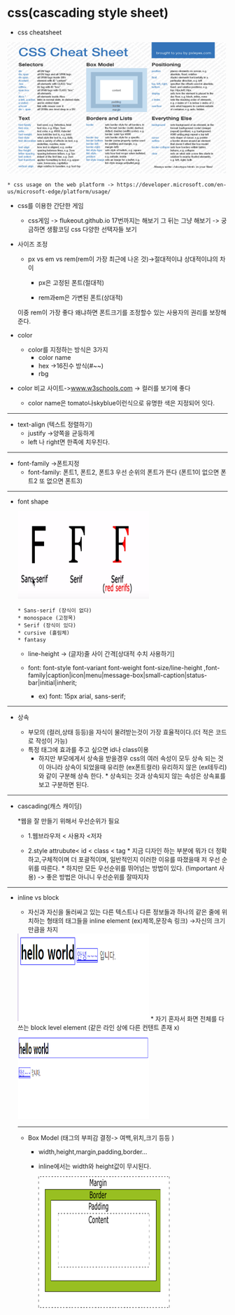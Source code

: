 # css(cascading style sheet)

* css cheatsheet
<img src="img/css_cheatsheet.png" width="500px" height="300px;"/>

    * css usage on the web platform -> https://developer.microsoft.com/en-us/microsoft-edge/platform/usage/

* css를 이용한 간단한 게임
  	* css게임 -> flukeout.github.io
		17번까지는 해보기
		그 뒤는 그냥 해보기
			-> 궁금하면 생활코딩 css 다양한 선택자들 보기

* 사이즈 조정
	* px vs em vs rem(rem이 가장 최근에 나온 것)->절대적이냐 상대적이냐의 차이

		* px은 고정된 폰트(절대적)

		* rem과em은 가변된 폰트(상대적)

	이중 rem이 가장 좋다
	왜냐하면 폰트크기를 조정할수 있는 사용자의 권리를 보장해 준다.

* color
	* color를 지정하는 방식은 3가지
		* color name
		* hex  ->16진수 방식(#~~)
		* rbg

* color 비교 사이트->www.w3schools.com
	-> 컬러를 보기에 좋다

  	* color name은 tomato나skyblue이런식으로 유명한 색은 지정되어 잇다.
 -------------------------------------------------------------------------------
* text-align (텍스트 정렬하기)
	* justify ->양쪽을 균둥하게
	* left 나 right면 한족에 치우친다.
--------------------------------------------------------------------------------
* font-family ->폰트지정
  * font-family: 폰트1, 폰트2, 폰트3
      우선 순위의 폰트가 뜬다 (폰트1이 없으면 폰트2 또 없으면 폰트3)
--------------------------------------------------------------------------------
* font shape

  <img src="img/font_shape.PNG" width="300px" height="200px;"/>

      * Sans-serif (장식이 없다)
      * monospace (고정목)
      * Serif (장식이 있다)
      * cursive (흘림체)
      * fantasy

  * line-height -> (글자)줄 사이 간격[상대적 수치 사용하기]

  * font: font-style font-variant font-weight font-size/line-height
  ,font-family|caption|icon|menu|message-box|small-caption|status-bar|initial|inherit;
      * ex) font: 15px arial, sans-serif;
--------------------------------------------------------------------------------
* 상속

    * 부모의 (컬러,상태 등등)을 자식이 물려받는것이 가장 효율적이다.(더 적은 코드로 작성이 가능)
    * 특정 태그에 효과를 주고 싶으면 id나 class이용
      * 하지만 부모에게서 상속을 받을경우
        css의 여러 속성이 모두 상속 되는 것이 아니라 상속이 되었을때 유리한 (ex폰트컬러) 유리하지 않은 (ex테두리) 와 같이 구분해 상속 한다.
              * 상속되는 것과 상속되지 않는 속성은 상속표를 보고 구분하면 된다.  
--------------------------------------------------------------------------------
* cascading(캐스 캐이딩)

  *웹을 잘 만들기 위해서 우선순위가 필요
    * 1.웹브라우저 < 사용자 <저자

    * 2.style attrubute< id < class < tag
          * 지금 디자인 하는 부분에 뭐가 더 정확하고,구체적이며 더 포괄적이며, 일반적인지 이러한 이유를 따졌을때 저 우선 순위를 따른다.
            * 하지만 모든 우선순위를 뛰어넘는 방법이 있다. (!important 사용)
                -> 좋은 방법은 아니니 우선순위를 잘따지자
--------------------------------------------------------------------------------
* inline vs block

  * 자신과 자신을 둘러싸고 있는 다른 텍스트나 다른 정보들과 하나의 같은 줄에 위치하는 형태의 태그들을 inline element (ex)제목,문장속 링크) ->자신의 크기 만큼을 차지
  <img src="img/inline.PNG" width="300px" height="200px;"/>
  * 자기 혼자서 화면 전체를 다쓰는 block level element (같은 라인 상에 다른 컨텐트 존재 x)
  <img src="img/block.PNG" width="300px" height="200px;"/>

  ------------------------------------------------------------------------------

  * Box Model (태그의 부피감 결정-> 여백,위치,크기 등등 )

      * width,height,margin,padding,border...
      * inline에서는 width와 height값이 무시된다.

        <img src="img/margin.gif" width="300px" height="300px;"/>
